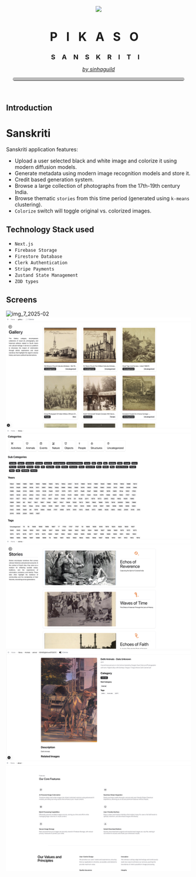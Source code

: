 <div style="padding:18px">
<p align="center">
    <img src="https://i.imgur.com/5sGXVWv.png" height="250">
    <h1 align="center" style="letter-spacing:24px;font-size:32px;">PIKASO</h1>
    <h1 align="center" style="letter-spacing:18px;font-size:18px;">SANSKRITI</h1>
</p>
  <a href="https://github.com/sinhaGuild">
    <p align="center" style="font-weight:normal;text-underline-offset:8px;font-style:italic;">by sinhaguild</p>
  </a>
    <hr style="border-top:8px solid #bbb;border-radius:5px;" />
</div>

## Introduction

# Sanskriti
Sanskriti application features:
- Upload a user selected black and white image and colorize it using modern diffusion models.
- Generate metadata using modern image recognition models and store it.
- Credit based generation system.
- Browse a large collection of photographs from the 17th-19th century India.
- Browse thematic `stories` from this time period (generated using `k-means` clustering).
- `Colorize` switch will toggle original vs. colorized images. 

## Technology Stack used
- `Next.js`
- `Firebase Storage`
- `Firestore Database`
- `Clerk Authentication`
- `Stripe Payments`
- `Zustand State Management`
- `ZOD types`

## Screens

![img_7_2025-02](imgs/a538e93124705168614788378ded92ef67ab45a626d26b092ad842d37c559edf.png)  
![img_8_2025-02](imgs/fe444acfc1889c78eebe728a4572d9622e24a16ae6307df5ac6b3d0c727052bf.png)  
![img_9_2025-02](imgs/fbf82f41d8dd70a80aacc0501128c46be0dd3341e6d9a2221d4a3d502027e12b.png)  
![img_10_2025-02](imgs/7c76c466f1e9208f5932569e030b9bdba1617118e1107bd457fb5cc4633227a5.png)  
![img_6_2025-02](imgs/92c5a92baded6e4d4a8f402b4dce4fb8a5c3ec394f4d192ad38255034bb7e82e.png)  
![img_11_2025-02](imgs/e6dea81a3c7d177478485444ea821504ecf5b2c20c2b561de6f43853f1adc46e.png)  



